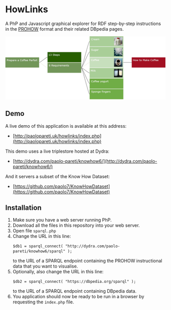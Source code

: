 # HowLinks

A PhP and Javascript graphical explorer for RDF step-by-step instructions in the [PROHOW](http://w3id.org/prohow#) format and their related DBpedia pages.

![Screenshot](https://github.com/paolo7/howlinks/blob/master/HowLinksScreenshot.jpg)

## Demo

A live demo of this application is available at this address:
* [http://paolopareti.uk/howlinks/index.php](http://paolopareti.uk/howlinks/index.php)

This demo uses a live triplestore hosted at Dydra:
* [http://dydra.com/paolo-pareti/knowhow6/](http://dydra.com/paolo-pareti/knowhow6/)

And it servers a subset of the Know How Dataset:
* [https://github.com/paolo7/KnowHowDataset](https://github.com/paolo7/KnowHowDataset)

## Installation

1. Make sure you have a web server running PhP.
2. Download all the files in this repository into your web server.
3. Open file `sparql.php`
4. Change the URL in this line:
    ```
    $db1 = sparql_connect( "http://dydra.com/paolo-pareti/knowhow6/sparql" );
    ```
    to the URL of a SPARQL endpoint containing the PROHOW instructional data that you want to visualise.
5. Optionally, also change the URL in this line:
    ```
    $db2 = sparql_connect( "https://dbpedia.org/sparql" );
    ```
    to the URL of a SPARQL endpoint containing DBpedia data.
6. You application should now be ready to be run in a browser by requesting the `index.php` file.



